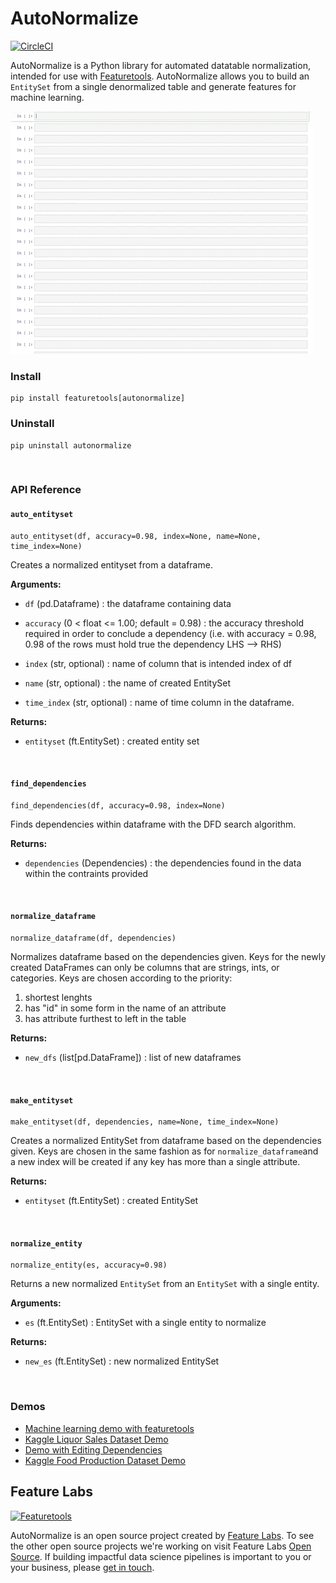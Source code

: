 # AutoNormalize

[![CircleCI](https://circleci.com/gh/FeatureLabs/autonormalize.svg?style=shield&circle-token=b890443ca669d7e88d62ad2fd712f92951550c4a)](https://circleci.com/gh/FeatureLabs/autonormalize)

AutoNormalize is a Python library for automated datatable normalization, intended for use with [Featuretools](https://github.com/Featuretools/featuretools). AutoNormalize allows you to build an `EntitySet` from a single denormalized table and generate features for machine learning.

![](gif.gif)

### Install
```shell
pip install featuretools[autonormalize]
```
### Uninstall
```shell
pip uninstall autonormalize
```
<br />

### API Reference

#### `auto_entityset`
```shell
auto_entityset(df, accuracy=0.98, index=None, name=None, time_index=None)
```
Creates a normalized entityset from a dataframe.

**Arguments:**

* `df` (pd.Dataframe) : the dataframe containing data

* `accuracy` (0 < float <= 1.00; default = 0.98) : the accuracy threshold required in order to conclude a dependency (i.e. with accuracy = 0.98, 0.98 of the rows must hold true the dependency LHS --> RHS)

* `index` (str, optional) : name of column that is intended index of df

* `name` (str, optional) : the name of created EntitySet

* `time_index` (str, optional) : name of time column in the dataframe.

**Returns:**

* `entityset` (ft.EntitySet) : created entity set

<br />

#### `find_dependencies`

```shell
find_dependencies(df, accuracy=0.98, index=None)
```
Finds dependencies within dataframe with the DFD search algorithm.

**Returns:**

*  `dependencies` (Dependencies) : the dependencies found in the data within the contraints provided

<br />

#### `normalize_dataframe`

```shell
normalize_dataframe(df, dependencies)
```
Normalizes dataframe based on the dependencies given. Keys for the newly created DataFrames can only be columns that are strings, ints, or categories. Keys are chosen according to the priority: 
1) shortest lenghts 
2) has "id" in some form in the name of an attribute 
3) has attribute furthest to left in the table

**Returns:**

* `new_dfs` (list[pd.DataFrame]) : list of new dataframes

<br />

#### `make_entityset`

```shell
make_entityset(df, dependencies, name=None, time_index=None)
```
Creates a normalized EntitySet from dataframe based on the dependencies given. Keys are chosen in the same fashion as for `normalize_dataframe`and a new index will be created if any key has more than a single attribute.

**Returns:**

* `entityset` (ft.EntitySet) : created EntitySet

<br />

#### `normalize_entity`

```shell
normalize_entity(es, accuracy=0.98)
```
Returns a new normalized `EntitySet` from an `EntitySet` with a single entity.

**Arguments:**

* `es` (ft.EntitySet) : EntitySet with a single entity to normalize

**Returns:**

* `new_es` (ft.EntitySet) : new normalized EntitySet

<br />

### Demos

* [Machine learning demo with featuretools](https://github.com/FeatureLabs/autonormalize/blob/master/autonormalize/demos/AutoNormalize%20%2B%20FeatureTools%20Demo.ipynb)
* [Kaggle Liquor Sales Dataset Demo](https://github.com/FeatureLabs/autonormalize/blob/master/autonormalize/demos/Kaggle%20Liquor%20Sales%20Dataset%20Demo.ipynb)
* [Demo with Editing Dependencies](https://github.com/Featuretools/featuretools/pull/699)
* [Kaggle Food Production Dataset Demo](https://github.com/FeatureLabs/autonormalize/blob/master/autonormalize/demos/Kaggle%20Food%20%20Dataset%20Demo.ipynb)

## Feature Labs
<a href="https://www.featurelabs.com/">
    <img src="http://www.featurelabs.com/wp-content/uploads/2017/12/logo.png" alt="Featuretools" />
</a>

AutoNormalize is an open source project created by [Feature Labs](https://www.featurelabs.com/). To see the other open source projects we're working on visit Feature Labs [Open Source](https://www.featurelabs.com/open). If building impactful data science pipelines is important to you or your business, please [get in touch](https://www.featurelabs.com/contact/).
